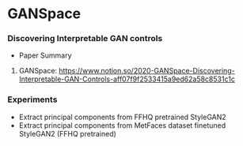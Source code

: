 # GANSpace
### Discovering Interpretable GAN controls
- Paper Summary
1. GANSpace: https://www.notion.so/2020-GANSpace-Discovering-Interpretable-GAN-Controls-aff07f9f2533415a9ed62a58c8531c1c

### Experiments
- Extract principal components from FFHQ pretrained StyleGAN2
- Extract principal components from MetFaces dataset finetuned StyleGAN2 (FFHQ pretrained)
